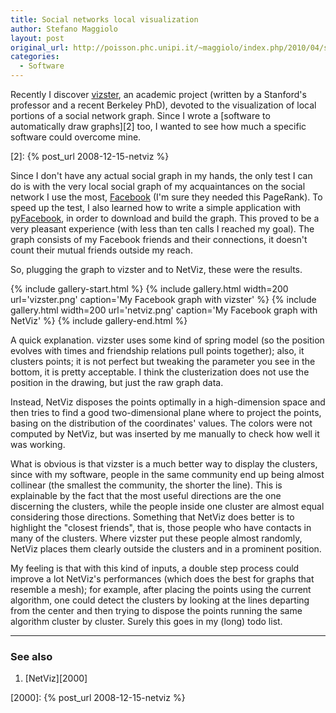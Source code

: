 ```yaml
---
title: Social networks local visualization
author: Stefano Maggiolo
layout: post
original_url: http://poisson.phc.unipi.it/~maggiolo/index.php/2010/04/social-networks-local-visualization/
categories:
  - Software
---
```

Recently I discover [vizster][1], an academic project (written by a Stanford's professor and a recent Berkeley PhD), devoted to the visualization of local portions of a social network graph. Since I wrote a [software to automatically draw graphs][2] too, I wanted to see how much a specific software could overcome mine.

 [1]: http://hci.stanford.edu/jheer/projects/vizster/
 [2]: {% post_url 2008-12-15-netviz %}

<!--more-->

Since I don't have any actual social graph in my hands, the only test I can do is with the very local social graph of my acquaintances on the social network I use the most, [Facebook][3] (I'm sure they needed this PageRank). To speed up the test, I also learned how to write a simple application with [pyFacebook][4], in order to download and build the graph. This proved to be a very pleasant experience (with less than ten calls I reached my goal). The graph consists of my Facebook friends and their connections, it doesn't count their mutual friends outside my reach.

 [3]: http://www.facebook.com
 [4]: http://github.com/sciyoshi/pyfacebook/

So, plugging the graph to vizster and to NetViz, these were the results.

{% include gallery-start.html %}
{% include gallery.html width=200 url='vizster.png' caption='My Facebook graph with vizster' %}
{% include gallery.html width=200 url='netviz.png' caption='My Facebook graph with NetViz' %}
{% include gallery-end.html %}

A quick explanation. vizster uses some kind of spring model (so the position evolves with times and friendship relations pull points together); also, it clusters points; it is not perfect but tweaking the parameter you see in the bottom, it is pretty acceptable. I think the clusterization does not use the position in the drawing, but just the raw graph data.

Instead, NetViz disposes the points optimally in a high-dimension space and then tries to find a good two-dimensional plane where to project the points, basing on the distribution of the coordinates' values. The colors were not computed by NetViz, but was inserted by me manually to check how well it was working.

What is obvious is that vizster is a much better way to display the clusters, since with my software, people in the same community end up being almost collinear (the smallest the community, the shorter the line). This is explainable by the fact that the most useful directions are the one discerning the clusters, while the people inside one cluster are almost equal considering those directions. Something that NetViz does better is to highlight the "closest friends", that is, those people who have contacts in many of the clusters. Where vizster put these people almost randomly, NetViz places them clearly outside the clusters and in a prominent position.

My feeling is that with this kind of inputs, a double step process could improve a lot NetViz's performances (which does the best for graphs that resemble a mesh); for example, after placing the points using the current algorithm, one could detect the clusters by looking at the lines departing from the center and then trying to dispose the points running the same algorithm cluster by cluster. Surely this goes in my (long) todo list.

<!-- DO NOT EDIT BELOW THIS LINE -->
* * *

### See also

1. [NetViz][2000]

 [2000]: {% post_url 2008-12-15-netviz %}
